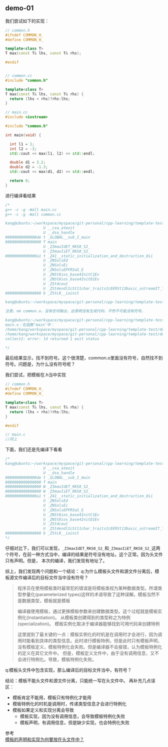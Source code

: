 ## demo-01

我们尝试如下的实现：

```cpp
// common.h
#ifndef COMMON_H_
#define COMMON_H_

template<class T>
T max(const T& lhs, const T& rhs);

#endif


// common.cc
#include "common.h"

template<class T>
T max(const T& lhs, const T& rhs) {
  return (lhs < rhs)?rhs:lhs;
}

// main.cc
#include <iostream>

#include "common.h"

int main(void) {

  int l1 = 1;
  int l2 = -3;
  std::cout << max(l1, l2) << std::endl;

  double d1 = 3.2;
  double d2 = -1.3;
  std::cout << max(d1, d2) << std::endl;

  return 0;
}
```

进行编译看结果
```cpp
/*
g++ -c -g -Wall main.cc
g++ -c -g -Wall common.cc

kang@ubuntu:~/workspace/myspace/git-personal/cpp-learning/template-test/demo-01(master)$ nm main.o
                 U __cxa_atexit
                 U __dso_handle
00000000000000de t _GLOBAL__sub_I_main
0000000000000000 T main
                 U _Z3maxIdET_RKS0_S2_
                 U _Z3maxIiET_RKS0_S2_
00000000000000a1 t _Z41__static_initialization_and_destruction_0ii
                 U _ZNSolsEd
                 U _ZNSolsEi
                 U _ZNSolsEPFRSoS_E
                 U _ZNSt8ios_base4InitC1Ev
                 U _ZNSt8ios_base4InitD1Ev
                 U _ZSt4cout
                 U _ZSt4endlIcSt11char_traitsIcEERSt13basic_ostreamIT_T0_ES6_
0000000000000000 b _ZStL8__ioinit

kang@ubuntu:~/workspace/myspace/git-personal/cpp-learning/template-test/demo-01(master)$ nm common.o

注意，nm common.o，没有任何输出，这表明没有生成代码，不然不可能没有符号。

kang@ubuntu:~/workspace/myspace/git-personal/cpp-learning/template-test/demo-01(master)$ g++ -o main main.o common.o
main.o：在函数‘main’中：
/home/kang/workspace/myspace/git-personal/cpp-learning/template-test/demo-01/main.cc:9：对‘int max<int>(int const&, int const&)’未定义的引用
/home/kang/workspace/myspace/git-personal/cpp-learning/template-test/demo-01/main.cc:13：对‘double max<double>(double const&, double const&)’未定义的引用
collect2: error: ld returned 1 exit status

*/
```
最后结果显示，找不到符号。这个很清楚，common.o里面没有符号，自然找不到符号。问题是，为什么没有符号呢？

我们尝试，把模板在.h当中实现
```cpp
// common.h
#ifndef COMMON_H_
#define COMMON_H_

template<class T>
T max(const T& lhs, const T& rhs) {
  return (lhs < rhs)?rhs:lhs;
}

#endif

// main.c
//同上
```

下面，我们还是先编译下看看
```cpp
/*
kang@ubuntu:~/workspace/myspace/git-personal/cpp-learning/template-test/demo-01(master)$ nm main.o
                 U __cxa_atexit
                 U __dso_handle
00000000000000de t _GLOBAL__sub_I_main
0000000000000000 T main
0000000000000000 W _Z3maxIdET_RKS0_S2_
0000000000000000 W _Z3maxIiET_RKS0_S2_
00000000000000a1 t _Z41__static_initialization_and_destruction_0ii
                 U _ZNSolsEd
                 U _ZNSolsEi
                 U _ZNSolsEPFRSoS_E
                 U _ZNSt8ios_base4InitC1Ev
                 U _ZNSt8ios_base4InitD1Ev
                 U _ZSt4cout
                 U _ZSt4endlIcSt11char_traitsIcEERSt13basic_ostreamIT_T0_ES6_
0000000000000000 b _ZStL8__ioinit
*/
```

仔细对比下，我们可以发现，```_Z3maxIdET_RKS0_S2_```和```_Z3maxIiET_RKS0_S2_```这两个符号，在前一种方式当中，编译的结果是符号没有地址。这个正常。因为头文件只有声明。但是，
本次的编译，我们发现有地址了。

综上，我们发现两个问题和一个结论：
q:为什么模板头文件和源文件分离后，模板源文件编译后的目标文件当中没有符号？
>程序员在使用模板类时最常犯的错误是将模板类视为某种数据类型。所谓类型参量化(parameterized types)这样的术语导致了这种误解。模板当然不是数据类型，模板就是模板
>
>编译器使用模板，通过更换模板参数来创建数据类型。这个过程就是模板实例化(Instantiation)。
从模板类创建得到的类型称之为特例(specialization)。
模板实例化取决于编译器能够找到可用代码来创建特例
>
>这里提到了最关键的一点：模板实例化的时机是在调用时才会进行，因为调用时能看到具体的类型信息。此时进行模板特例，但是此时只有模板声明，没有模板定义，模板特例化会失败。但是编译器不会报错，认为模板特例化的定义在其它文件中。
但是，模板定义文件中，由于没有调用信息，又不会进行特例化。导致，模板特例化失败。

q:模板头文件中包含实现，那么编译后的目标文件当中，有符号？


结论：模板不能头文件和源文件分离，只能统一写在头文件中。
再补充几点误区：
- 模板肯定不能用，模板只有特例化才能用
- 模板特例化的时机是调用时，传递类型信息才会进行特例化
- 模板如果定义和实现分离会导致
    - 模板实现，因为没有调用信息，会导致模板特例化失败
    - 模板声明，有调用信息，但是缺少实现，也会特例化失败

参考<br>
[模板的声明和实现为何要放在头文件中？](https://www.cnblogs.com/wanyao/archive/2011/06/29/2093588.html)<br>